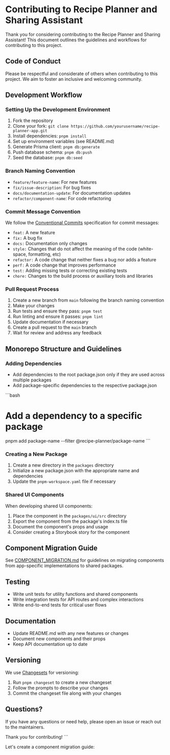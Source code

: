 # Contributing to Recipe Planner and Sharing Assistant

Thank you for considering contributing to the Recipe Planner and Sharing Assistant! This document outlines the guidelines and workflows for contributing to this project.

## Code of Conduct

Please be respectful and considerate of others when contributing to this project. We aim to foster an inclusive and welcoming community.

## Development Workflow

### Setting Up the Development Environment

1. Fork the repository
2. Clone your fork: `git clone https://github.com/yourusername/recipe-planner-app.git`
3. Install dependencies: `pnpm install`
4. Set up environment variables (see README.md)
5. Generate Prisma client: `pnpm db:generate`
6. Push database schema: `pnpm db:push`
7. Seed the database: `pnpm db:seed`

### Branch Naming Convention

- `feature/feature-name`: For new features
- `fix/issue-description`: For bug fixes
- `docs/documentation-update`: For documentation updates
- `refactor/component-name`: For code refactoring

### Commit Message Convention

We follow the [Conventional Commits](https://www.conventionalcommits.org/) specification for commit messages:

- `feat:` A new feature
- `fix:` A bug fix
- `docs:` Documentation only changes
- `style:` Changes that do not affect the meaning of the code (white-space, formatting, etc)
- `refactor:` A code change that neither fixes a bug nor adds a feature
- `perf:` A code change that improves performance
- `test:` Adding missing tests or correcting existing tests
- `chore:` Changes to the build process or auxiliary tools and libraries

### Pull Request Process

1. Create a new branch from `main` following the branch naming convention
2. Make your changes
3. Run tests and ensure they pass: `pnpm test`
4. Run linting and ensure it passes: `pnpm lint`
5. Update documentation if necessary
6. Create a pull request to the `main` branch
7. Wait for review and address any feedback

## Monorepo Structure and Guidelines

### Adding Dependencies

- Add dependencies to the root package.json only if they are used across multiple packages
- Add package-specific dependencies to the respective package.json

\`\`\`bash
# Add a dependency to a specific package
pnpm add package-name --filter @recipe-planner/package-name
\`\`\`

### Creating a New Package

1. Create a new directory in the `packages` directory
2. Initialize a new package.json with the appropriate name and dependencies
3. Update the `pnpm-workspace.yaml` file if necessary

### Shared UI Components

When developing shared UI components:

1. Place the component in the `packages/ui/src` directory
2. Export the component from the package's index.ts file
3. Document the component's props and usage
4. Consider creating a Storybook story for the component

## Component Migration Guide

See [COMPONENT_MIGRATION.md](docs/COMPONENT_MIGRATION.md) for guidelines on migrating components from app-specific implementations to shared packages.

## Testing

- Write unit tests for utility functions and shared components
- Write integration tests for API routes and complex interactions
- Write end-to-end tests for critical user flows

## Documentation

- Update README.md with any new features or changes
- Document new components and their props
- Keep API documentation up to date

## Versioning

We use [Changesets](https://github.com/changesets/changesets) for versioning:

1. Run `pnpm changeset` to create a new changeset
2. Follow the prompts to describe your changes
3. Commit the changeset file along with your changes

## Questions?

If you have any questions or need help, please open an issue or reach out to the maintainers.

Thank you for contributing!
\`\`\`

Let's create a component migration guide:
